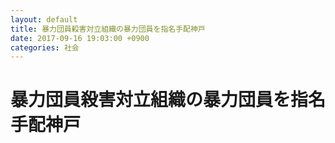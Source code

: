 ```yaml
---
layout: default
title: 暴力団員殺害対立組織の暴力団員を指名手配神戸
date: 2017-09-16 19:03:00 +0900
categories: 社会
---
```


# 暴力団員殺害対立組織の暴力団員を指名手配神戸

